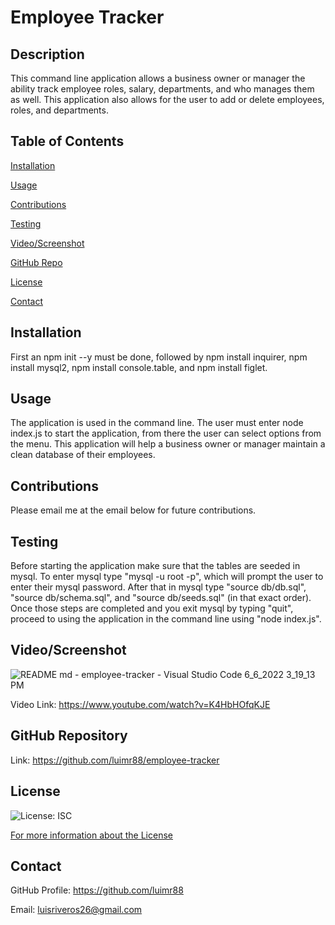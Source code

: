 # Employee Tracker
  ## Description
  This command line application allows a business owner or manager the ability track employee roles, salary, departments, and who manages them as well. This application also allows for the user to add or delete employees, roles, and departments.

  ## Table of Contents
  [Installation](#installation)

  [Usage](#usage)

  [Contributions](#contributions)

  [Testing](#testing)
  
  [Video/Screenshot](#video/screenshot)

  [GitHub Repo](#github-repository)

  [License](#license)

  [Contact](#contact)

  ## Installation
  First an npm init --y must be done, followed by npm install inquirer, npm install mysql2, npm install console.table, and npm install figlet.

  ## Usage
  The application is used in the command line. The user must enter node index.js to start the application, from there the user can select options from the menu. This application will help a business owner or manager maintain a clean database of their employees.

  ## Contributions
  Please email me at the email below for future contributions.

  ## Testing
  Before starting the application make sure that the tables are seeded in mysql. To enter mysql type "mysql -u root -p", which will prompt the user to enter their mysql password. After that in mysql type "source db/db.sql", "source db/schema.sql", and "source db/seeds.sql" (in that exact order). Once those steps are completed and you exit mysql by typing "quit", proceed to using the application in the command line using "node index.js".

  ## Video/Screenshot
  ![README md - employee-tracker - Visual Studio Code 6_6_2022 3_19_13 PM](https://user-images.githubusercontent.com/78315917/172251541-05bf48ca-6a9f-4f4d-9fea-95bec3f97216.png)

  Video Link: https://www.youtube.com/watch?v=K4HbHOfqKJE

  ## GitHub Repository
  Link: https://github.com/luimr88/employee-tracker

  ## License
  ![License: ISC](https://img.shields.io/badge/License-ISC-success)

  [For more information about the License](https://opensource.org/licenses/ISC)

  ## Contact
  GitHub Profile: https://github.com/luimr88

  Email: luisriveros26@gmail.com
